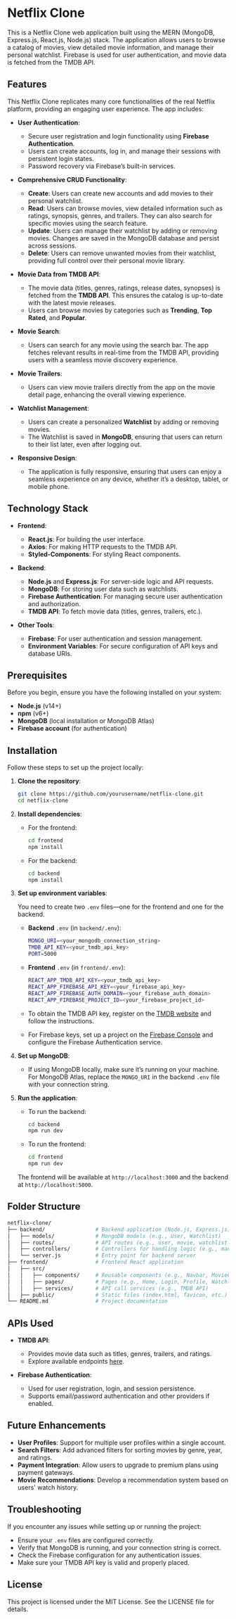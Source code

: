 
# Netflix Clone

This is a Netflix Clone web application built using the MERN (MongoDB, Express.js, React.js, Node.js) stack. The application allows users to browse a catalog of movies, view detailed movie information, and manage their personal watchlist. Firebase is used for user authentication, and movie data is fetched from the TMDB API. 

## Features

This Netflix Clone replicates many core functionalities of the real Netflix platform, providing an engaging user experience. The app includes:

- **User Authentication**:
  - Secure user registration and login functionality using **Firebase Authentication**.
  - Users can create accounts, log in, and manage their sessions with persistent login states.
  - Password recovery via Firebase’s built-in services.

- **Comprehensive CRUD Functionality**:
  - **Create**: Users can create new accounts and add movies to their personal watchlist.
  - **Read**: Users can browse movies, view detailed information such as ratings, synopsis, genres, and trailers. They can also search for specific movies using the search feature.
  - **Update**: Users can manage their watchlist by adding or removing movies. Changes are saved in the MongoDB database and persist across sessions.
  - **Delete**: Users can remove unwanted movies from their watchlist, providing full control over their personal movie library.

- **Movie Data from TMDB API**:
  - The movie data (titles, genres, ratings, release dates, synopses) is fetched from the **TMDB API**. This ensures the catalog is up-to-date with the latest movie releases.
  - Users can browse movies by categories such as **Trending**, **Top Rated**, and **Popular**.

- **Movie Search**:
  - Users can search for any movie using the search bar. The app fetches relevant results in real-time from the TMDB API, providing users with a seamless movie discovery experience.

- **Movie Trailers**:
  - Users can view movie trailers directly from the app on the movie detail page, enhancing the overall viewing experience.

- **Watchlist Management**:
  - Users can create a personalized **Watchlist** by adding or removing movies.
  - The Watchlist is saved in **MongoDB**, ensuring that users can return to their list later, even after logging out.

- **Responsive Design**:
  - The application is fully responsive, ensuring that users can enjoy a seamless experience on any device, whether it’s a desktop, tablet, or mobile phone.

## Technology Stack

- **Frontend**:
  - **React.js**: For building the user interface.
  - **Axios**: For making HTTP requests to the TMDB API.
  - **Styled-Components**: For styling React components.
  
- **Backend**:
  - **Node.js** and **Express.js**: For server-side logic and API requests.
  - **MongoDB**: For storing user data such as watchlists.
  - **Firebase Authentication**: For managing secure user authentication and authorization.
  - **TMDB API**: To fetch movie data (titles, genres, trailers, etc.).

- **Other Tools**:
  - **Firebase**: For user authentication and session management.
  - **Environment Variables**: For secure configuration of API keys and database URIs.

## Prerequisites

Before you begin, ensure you have the following installed on your system:
- **Node.js** (v14+)
- **npm** (v6+)
- **MongoDB** (local installation or MongoDB Atlas)
- **Firebase account** (for authentication)

## Installation

Follow these steps to set up the project locally:

1. **Clone the repository**:

   ```bash
   git clone https://github.com/yourusername/netflix-clone.git
   cd netflix-clone
   ```

2. **Install dependencies**:

   - For the frontend:
     ```bash
     cd frontend
     npm install
     ```

   - For the backend:
     ```bash
     cd backend
     npm install
     ```

3. **Set up environment variables**:

   You need to create two `.env` files—one for the frontend and one for the backend.

   - **Backend** `.env` (in `backend/.env`):
     ```bash
     MONGO_URI=<your_mongodb_connection_string>
     TMDB_API_KEY=<your_tmdb_api_key>
     PORT=5000
     ```

   - **Frontend** `.env` (in `frontend/.env`):
     ```bash
     REACT_APP_TMDB_API_KEY=<your_tmdb_api_key>
     REACT_APP_FIREBASE_API_KEY=<your_firebase_api_key>
     REACT_APP_FIREBASE_AUTH_DOMAIN=<your_firebase_auth_domain>
     REACT_APP_FIREBASE_PROJECT_ID=<your_firebase_project_id>
     ```

   - To obtain the TMDB API key, register on the [TMDB website](https://www.themoviedb.org/documentation/api) and follow the instructions.
   - For Firebase keys, set up a project on the [Firebase Console](https://console.firebase.google.com/) and configure the Firebase Authentication service.

4. **Set up MongoDB**:

   - If using MongoDB locally, make sure it’s running on your machine. For MongoDB Atlas, replace the `MONGO_URI` in the backend `.env` file with your connection string.

5. **Run the application**:

   - To run the backend:
     ```bash
     cd backend
     npm run dev
     ```

   - To run the frontend:
     ```bash
     cd frontend
     npm run dev
     ```

   The frontend will be available at `http://localhost:3000` and the backend at `http://localhost:5000`.

## Folder Structure

```bash
netflix-clone/
├── backend/                # Backend application (Node.js, Express.js)
│   ├── models/             # MongoDB models (e.g., User, Watchlist)
│   ├── routes/             # API routes (e.g., user, movie, watchlist routes)
│   ├── controllers/        # Controllers for handling logic (e.g., managing watchlists)
│   └── server.js           # Entry point for backend server
├── frontend/               # Frontend React application
│   ├── src/
│   │   ├── components/     # Reusable components (e.g., Navbar, MovieCard)
│   │   ├── pages/          # Pages (e.g., Home, Login, Profile, Watchlist)
│   │   ├── services/       # API call services (e.g., TMDB API)
│   ├── public/             # Static files (index.html, favicon, etc.)
└── README.md               # Project documentation
```

## APIs Used

- **TMDB API**:
  - Provides movie data such as titles, genres, trailers, and ratings.
  - Explore available endpoints [here](https://developers.themoviedb.org/3/getting-started/introduction).

- **Firebase Authentication**:
  - Used for user registration, login, and session persistence.
  - Supports email/password authentication and other providers if enabled.

## Future Enhancements

- **User Profiles**: Support for multiple user profiles within a single account.
- **Search Filters**: Add advanced filters for sorting movies by genre, year, and ratings.
- **Payment Integration**: Allow users to upgrade to premium plans using payment gateways.
- **Movie Recommendations**: Develop a recommendation system based on users' watch history.

## Troubleshooting

If you encounter any issues while setting up or running the project:
- Ensure your `.env` files are configured correctly.
- Verify that MongoDB is running, and your connection string is correct.
- Check the Firebase configuration for any authentication issues.
- Make sure your TMDB API key is valid and properly placed.

## License

This project is licensed under the MIT License. See the LICENSE file for details.
